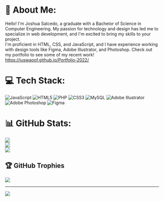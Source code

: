 # 💫 About Me:
Hello! I'm Joshua Salcedo, a graduate with a Bachelor of Science in Computer Engineering. My passion for technology and design has led me to specialize in web development, and I'm excited to bring my skills to your project.<br>I'm proficient in HTML, CSS, and JavaScript, and I have experience working with design tools like Figma, Adobe Illustrator, and Photoshop. Check out my portfolio to see some of my recent work! https://juswaoof.github.io/Portfolio-2022/


# 💻 Tech Stack:
![JavaScript](https://img.shields.io/badge/javascript-%23323330.svg?style=plastic&logo=javascript&logoColor=%23F7DF1E) ![HTML5](https://img.shields.io/badge/html5-%23E34F26.svg?style=plastic&logo=html5&logoColor=white) ![PHP](https://img.shields.io/badge/php-%23777BB4.svg?style=plastic&logo=php&logoColor=white) ![CSS3](https://img.shields.io/badge/css3-%231572B6.svg?style=plastic&logo=css3&logoColor=white) ![MySQL](https://img.shields.io/badge/mysql-%2300f.svg?style=plastic&logo=mysql&logoColor=white) ![Adobe Illustrator](https://img.shields.io/badge/adobeillustrator-%23FF9A00.svg?style=plastic&logo=adobeillustrator&logoColor=white) ![Adobe Photoshop](https://img.shields.io/badge/adobephotoshop-%2331A8FF.svg?style=plastic&logo=adobephotoshop&logoColor=white) 	![Figma](https://img.shields.io/badge/figma-%23F24E1E.svg?style=plastic&logo=figma&logoColor=white)
# 📊 GitHub Stats:
![](https://github-readme-stats.vercel.app/api?username=JuswaOof&theme=tokyonight&hide_border=false&include_all_commits=true&count_private=true)<br/>
![](https://github-readme-streak-stats.herokuapp.com/?user=JuswaOof&theme=tokyonight&hide_border=false)<br/>
![](https://github-readme-stats.vercel.app/api/top-langs/?username=JuswaOof&theme=tokyonight&hide_border=false&include_all_commits=true&count_private=true&layout=compact)

## 🏆 GitHub Trophies
![](https://github-profile-trophy.vercel.app/?username=JuswaOof&theme=darkhub&no-frame=false&no-bg=false&margin-w=4)

---
[![](https://visitcount.itsvg.in/api?id=JuswaOof&icon=2&color=1)](https://visitcount.itsvg.in)

<!-- Proudly created with GPRM ( https://gprm.itsvg.in ) -->
